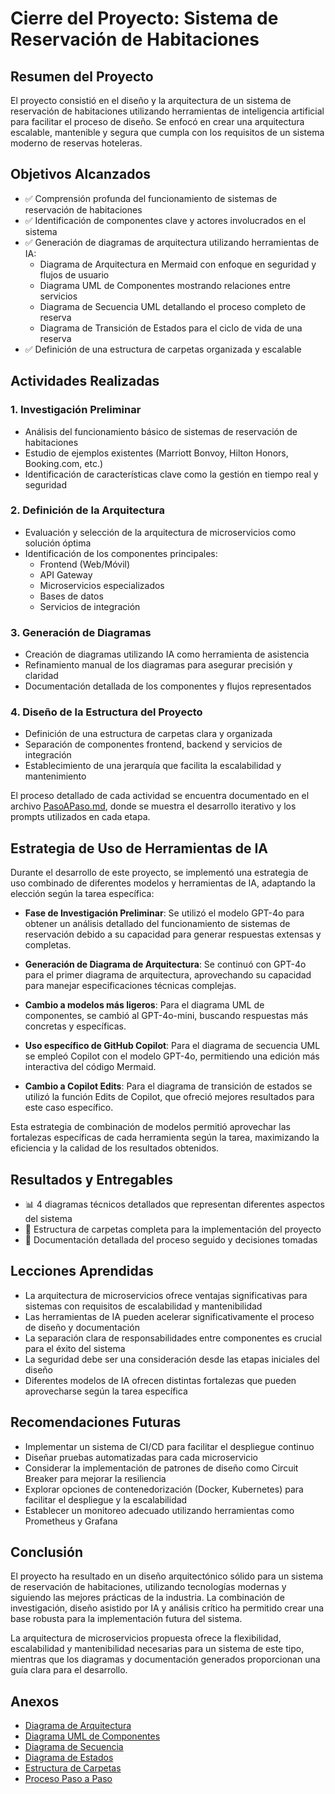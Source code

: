 # Cierre del Proyecto: Sistema de Reservación de Habitaciones

## Resumen del Proyecto
El proyecto consistió en el diseño y la arquitectura de un sistema de reservación de habitaciones utilizando herramientas de inteligencia artificial para facilitar el proceso de diseño. Se enfocó en crear una arquitectura escalable, mantenible y segura que cumpla con los requisitos de un sistema moderno de reservas hoteleras.

## Objetivos Alcanzados
- ✅ Comprensión profunda del funcionamiento de sistemas de reservación de habitaciones
- ✅ Identificación de componentes clave y actores involucrados en el sistema
- ✅ Generación de diagramas de arquitectura utilizando herramientas de IA:
  - Diagrama de Arquitectura en Mermaid con enfoque en seguridad y flujos de usuario
  - Diagrama UML de Componentes mostrando relaciones entre servicios
  - Diagrama de Secuencia UML detallando el proceso completo de reserva
  - Diagrama de Transición de Estados para el ciclo de vida de una reserva
- ✅ Definición de una estructura de carpetas organizada y escalable

## Actividades Realizadas

### 1. Investigación Preliminar
- Análisis del funcionamiento básico de sistemas de reservación de habitaciones
- Estudio de ejemplos existentes (Marriott Bonvoy, Hilton Honors, Booking.com, etc.)
- Identificación de características clave como la gestión en tiempo real y seguridad

### 2. Definición de la Arquitectura
- Evaluación y selección de la arquitectura de microservicios como solución óptima
- Identificación de los componentes principales:
  * Frontend (Web/Móvil)
  * API Gateway
  * Microservicios especializados
  * Bases de datos
  * Servicios de integración

### 3. Generación de Diagramas
- Creación de diagramas utilizando IA como herramienta de asistencia
- Refinamiento manual de los diagramas para asegurar precisión y claridad
- Documentación detallada de los componentes y flujos representados

### 4. Diseño de la Estructura del Proyecto
- Definición de una estructura de carpetas clara y organizada
- Separación de componentes frontend, backend y servicios de integración
- Establecimiento de una jerarquía que facilita la escalabilidad y mantenimiento

El proceso detallado de cada actividad se encuentra documentado en el archivo [PasoAPaso.md](PasoAPaso.md), donde se muestra el desarrollo iterativo y los prompts utilizados en cada etapa.

## Estrategia de Uso de Herramientas de IA

Durante el desarrollo de este proyecto, se implementó una estrategia de uso combinado de diferentes modelos y herramientas de IA, adaptando la elección según la tarea específica:

- **Fase de Investigación Preliminar**: Se utilizó el modelo GPT-4o para obtener un análisis detallado del funcionamiento de sistemas de reservación debido a su capacidad para generar respuestas extensas y completas.

- **Generación de Diagrama de Arquitectura**: Se continuó con GPT-4o para el primer diagrama de arquitectura, aprovechando su capacidad para manejar especificaciones técnicas complejas.

- **Cambio a modelos más ligeros**: Para el diagrama UML de componentes, se cambió al GPT-4o-mini, buscando respuestas más concretas y específicas.

- **Uso específico de GitHub Copilot**: Para el diagrama de secuencia UML se empleó Copilot con el modelo GPT-4o, permitiendo una edición más interactiva del código Mermaid.

- **Cambio a Copilot Edits**: Para el diagrama de transición de estados se utilizó la función Edits de Copilot, que ofreció mejores resultados para este caso específico.

Esta estrategia de combinación de modelos permitió aprovechar las fortalezas específicas de cada herramienta según la tarea, maximizando la eficiencia y la calidad de los resultados obtenidos.

## Resultados y Entregables
- 📊 4 diagramas técnicos detallados que representan diferentes aspectos del sistema
- 📂 Estructura de carpetas completa para la implementación del proyecto
- 📝 Documentación detallada del proceso seguido y decisiones tomadas

## Lecciones Aprendidas
- La arquitectura de microservicios ofrece ventajas significativas para sistemas con requisitos de escalabilidad y mantenibilidad
- Las herramientas de IA pueden acelerar significativamente el proceso de diseño y documentación
- La separación clara de responsabilidades entre componentes es crucial para el éxito del sistema
- La seguridad debe ser una consideración desde las etapas iniciales del diseño
- Diferentes modelos de IA ofrecen distintas fortalezas que pueden aprovecharse según la tarea específica

## Recomendaciones Futuras
- Implementar un sistema de CI/CD para facilitar el despliegue continuo
- Diseñar pruebas automatizadas para cada microservicio
- Considerar la implementación de patrones de diseño como Circuit Breaker para mejorar la resiliencia
- Explorar opciones de contenedorización (Docker, Kubernetes) para facilitar el despliegue y la escalabilidad
- Establecer un monitoreo adecuado utilizando herramientas como Prometheus y Grafana

## Conclusión
El proyecto ha resultado en un diseño arquitectónico sólido para un sistema de reservación de habitaciones, utilizando tecnologías modernas y siguiendo las mejores prácticas de la industria. La combinación de investigación, diseño asistido por IA y análisis crítico ha permitido crear una base robusta para la implementación futura del sistema.

La arquitectura de microservicios propuesta ofrece la flexibilidad, escalabilidad y mantenibilidad necesarias para un sistema de este tipo, mientras que los diagramas y documentación generados proporcionan una guía clara para el desarrollo.

## Anexos
- [Diagrama de Arquitectura](../diagrams/Diagram1.md)
- [Diagrama UML de Componentes](../diagrams/Diagram2.md)
- [Diagrama de Secuencia](../diagrams/Diagram3.md)
- [Diagrama de Estados](../diagrams/Diagram4.md)
- [Estructura de Carpetas](../EstructuraProyecto/graficoEstructura.md)
- [Proceso Paso a Paso](PasoAPaso.md)
